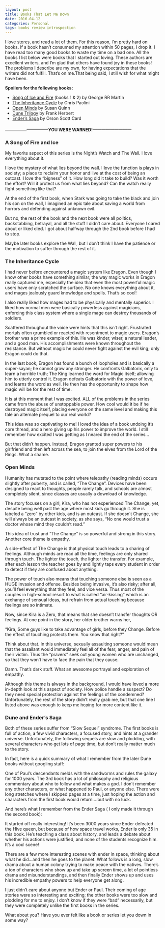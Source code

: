 ```yaml
---
layout: post
title: Books That Let Me Down
date: 2016-04-12
categories: Personal
tags: books review introspection
---
```

I love stores, and read a lot of them. For this reason, I’m pretty hard on books. If a book hasn’t consumed my attention within 50 pages, I drop it. I have read too many good books to waste my time on a bad one. All the books I list below were books that I started out loving. These authors are excellent writers, and I’m glad that others have found joy in these books! The problems I describe are my own, for having expectations that the writers did not fulfill. That’s on me.That being said, I still wish for what might have been.

**Spoilers for the following books:**

 * [Song of Ice and Fire](https://en.wikipedia.org/wiki/A_Song_of_Ice_and_Fire) (books 1 & 2) by George RR Martin
 * [The Inheritance Cycle](https://en.wikipedia.org/wiki/Inheritance_Cycle) by Chris Paolini
 * [Open Minds](http://www.susankayequinn.com/#!open-minds-mindjack-1/c77m) by Susan Quinn
 * [Dune Trilogy](https://en.wikipedia.org/wiki/Dune_(novel)) by Frank Herbert
 * [Ender’s Saga](https://en.wikipedia.org/wiki/Ender%27s_Game_(series)) by Orson Scott Card

#### ——————————YOU WERE WARNED!—————————

### A Song of Fire and Ice

My favorite aspect of this series is the Night’s Watch and The Wall. I love everything about it.

I love the mystery of what lies beyond the wall.
I love the function is plays in society; a place to reclaim your honor and live at the cost of being an outcast.
I love the “bigness” of it. How long did it take to build? Was it worth the effort? Will it protect us from what lies beyond? Can the watch really fight something like that?

At the end of the first book, when Stark was going to take the black and join his son on the wall, I imagined an epic tale about saving a world from horrors and defending against unknown evil.

But no, the rest of the book and the next book were all politics, backstabbing, betrayal, and all the stuff I didn’t care about. Everyone I cared about or liked died. I got about halfway through the 2nd book before I had to stop.

Maybe later books explore the Wall, but I don’t think I have the patience or the motivation to suffer through the rest of it.

### The Inheritance Cycle

I had never before encountered a magic system like Eragon. Even though I know other books have something similar, the way magic works in Eragon really captured me, especially the idea that even the most powerful magic users have only scratched the surface. No one knows everything about it, and mages jealously guard knowledge and spells. That’s so cool!

I also really liked how mages had to be physically and mentally superior. I liked how normal men were basically powerless against magicians, enforcing this class system where a single mage can destroy thousands of soldiers.

Scattered throughout the voice were hints that this isn’t right. Frustrated mortals often grumbled or reacted with resentment to magic users. Eragon’s brother was a prime example of this. He was kinder, wiser, a natural leader, and a good man. His accomplishments were known throughout the resistance. But without magic he could never fight against the evil king; only Eragon could do that.

In the last book, Eragon has found a bunch of loopholes and is basically a super-sayan; he cannot grow any stronger. He confronts Galbatorix, only to learn a horrible truth; The King learned the word for Magic itself; allowing him to utterly control it. Eragon defeats Galbatorix with the power of love, and learns the word as well. He then has the opportunity to shape how magic will be for the rest of time.

It is at this moment that I was excited. ALL of the problems in the series came from the abuse of unstoppable power. How cool would it be if he destroyed magic itself, placing everyone on the same level and making this tale an alternate prequel to our real world?

This idea was so captivating to me! I loved the idea of a book undoing it’s core thread, and a hero giving up his power to improve the world. I still remember how excited I was getting as I neared the end of the series…

But that didn’t happen. Instead, Eragon granted super powers to his girlfriend and then left across the sea, to join the elves from the Lord of the Rings. What a shame.

### Open Minds

Humanity has mutated to the point where telepathy (reading minds) occurs slightly after puberty, and is called, “The Change”. Devices have been designed to react to thoughts, people rarely talk, and schools are almost completely silent, since classes are usually a download of knowledge.

The story focuses on a girl, Kira, who has not experienced The Change, yet, despite being well past the age where most kids go through it. She is labeled a “zero” by other kids, and is an outcast. If she doesn’t Change, she will always be an outcast in society, as she says, “No one would trust a doctor whose mind they couldn’t read.”

This idea of trust and “The Change” is so powerful and strong in this story. Another core theme is empathy.

A side-effect of The Change is that physical touch leads to a sharing of feelings. Although minds are read all the time, feelings are only shared through touch. The lighter the touch, the lighter the transfer. For example, after each lesson the teacher goes by and lightly taps every student in order to detect if they are confused about anything.

The power of touch also means that touching someone else is seen as a HUGE invasion and offense. Besides being invasive, it’s also risky; after all, you’ll feel everything that they feel, and vice versa. Thus most of the couples in high-school resort to what is called “air-kissing” which is an exchange of sensual ideas, but refrain from actual touching because feelings are so intimate.

Now, since Kira is a Zero, that means that she doesn’t transfer thoughts OR feelings. At one point in the story, her older brother warns her,

“Kira, Some guys like to take advantage of girls, before they Change. Before the effect of touching protects them. You know that right?”

Think about that. In this universe, sexually assaulting someone would mean that the assailant would immediately feel all of the fear, anger, and pain of their victim. Thus the “pravers” seek out young women who are unchanged, so that they won’t have to face the pain that they cause.

Damn. That’s dark stuff. What an awesome portrayal and exploration of empathy.

Although this theme is always in the background, I would have loved a more in-depth look at this aspect of society. How police handle a suspect? Do they need special protection against the feelings of the condemned? Unfortunately, the rest of the story didn’t really grab me, but that one line I listed above was enough to keep me hoping for more content like it.

### Dune and Ender’s Saga

Both of these series suffer from “Slow Sequel” syndrome. The first books is full of action, a few vivid characters, a focused story, and hints at a grander universe. Unfortunately, the following sequels are slow and plodding, with several characters who get lots of page time, but don’t really matter much to the story.

In fact, here is a quick summary of what I remember from the later Dune books without googling stuff:

One of Paul’s descendants melds with the sandworms and rules the galaxy for 1000 years. The 3rd book has a lot of philosophy and religious commentary about who to follow and what makes a god. I don’t remember any other characters, or what happened to Paul, or anyone else. There were long stretches where I skipped pages at a time, just hoping the action and characters from the first book would return….but with no luck.

And here’s what I remember from the Ender Saga ( I only made it through the second book):

It started off really interesting! It’s been 3000 years since Ender defeated the Hive queen, but because of how space travel works, Ender is only 35 in this book. He’s teaching a class about history, and leads a debate about whether his actions were justified; and none of the students recognize him. It’s a cool scene!

There are a few more interesting scenes with ender in space, thinking about what he did…and then he goes to the planet. What follows is a long, slow drama about a human colony trying to make peace with the natives. There’s a ton of characters who show up and take up screen time, a lot of pointless drama and misunderstandings, and then finally Ender shows up and uses his incredible empathy powers to help everyone get along.

I just didn’t care about anyone but Ender or Paul. Their coming of age stories were so interesting and exciting; the other books were too slow and plodding for me to enjoy. I don’t know if they were “bad” necessarily, but they were completely unlike the first books in the series.

What about you? Have you ever felt like a book or series let you down in some way?
